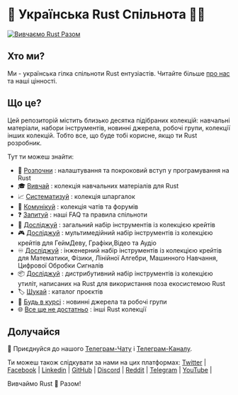 <!-- ![Rust](./asset/img/logo/Logo2.jpg) -->

# 🦀 Українська Rust Спільнота 💙💛

[![Вивчаємо Rust Разом](https://raw.githubusercontent.com/rust-lang-ua/learn_rust_together/59713d4ae68edc4aa1447a1194f772adb4cecde0/asset/logo/Collage_2.jpg)](https://github.com/rust-lang-ua/learn_rust_together)

## Хто ми?
Ми - українська гілка спільноти Rust ентузіастів. Читайте більше [про нас](about_us_ukr.md) та наші цінності.

## Що це?
Цей репозиторій містить близько десятка підібраних колекцій: навчальні матеріали, набори інструментів, новинні джерела, робочі групи, колекції інших колекцій. Тобто все, що буде тобі корисне, якщо ти Rust розробник.


Тут ти можеш знайти:

- :footprints:️ [Розпочни](./introduction_ua.md) : налаштування та покроковий вступ у програмування на Rust
- :mortar_board: [Вивчай](./learn_ua.md) : колекція навчальних матеріалів для Rust
- :chart_with_upwards_trend: [Систематизуй](./cheat_sheets_ua.md) : колекція шпаргалок
- :speech_balloon: [Комунікуй](./communicate_ua.md) : колекція чатів та форумів
- :question: [Запитуй](./about_us_ukr.md#question-faq) : наші FAQ та правила спільноти
- :wrench: [Досліджуй](./toolbox_general_ua.md) : загальний набір інструментів із колекцією крейтів
- :video_game: [Досліджуй](./toolbox_multimedia_ua.md) : мультимедійний набір інструментів із колекцією крейтів для ГеймДеву, Графіки,Відео та Аудіо
- :infinity: [Досліджуй](./toolbox_scientific_ua.md) : інженерний набір інструментів із колекцією крейтів для Математики, Фізики, Лінійної Алгебри, Машинного Навчання, Цифрової Обробки Сигналів
- :package: [Досліджуй](./toolbox_distros_ua.md) : дистрибутивний набір інструментів із колекцією утиліт, написаних на Rust для використання поза екосистемою Rust
- :label: [Шукай](./collection_of_collections_ua.md#label-каталог-проєктів) : каталог проєктів
- :newspaper: [Будь в курсі](./collection_of_collections_ua.md#newspaper-новинні-джерела-та-робочі-групи) : новинні джерела та робочі групи
- :globe_with_meridians: [Все ще не достатньо](./collection_of_collections_ua.md#globe_with_meridians-інші-rust-колекції) : інші Rust колекції

## Долучайся

💬 Приєднуйся до нашого [Телеграм-Чату](https://t.me/rustlang_ua) і [Телеграм-Каналу](https://t.me/learn_rust_ukr). <br/>

Ти можеш також слідкувати за нами на цих платформах:
[Twitter](https://twitter.com/LearnTogetherP)  |
[Facebook](https://www.facebook.com/learntogetherpro) |
[Linkedin](https://www.linkedin.com/company/ukrainian-rust-community) |
[GitHub](https://github.com/rust-lang-ua) |
[Discord](https://discord.com/invite/JVCZfTVf5A) |
[Reddit](https://www.reddit.com/r/rustlang_ua/) |
[Telegram](https://t.me/rustlang_ua) |
[YouTube](https://www.youtube.com/@rustlang_ua) |
<br/>

Вивчаймо Rust 🦀 Разом!
